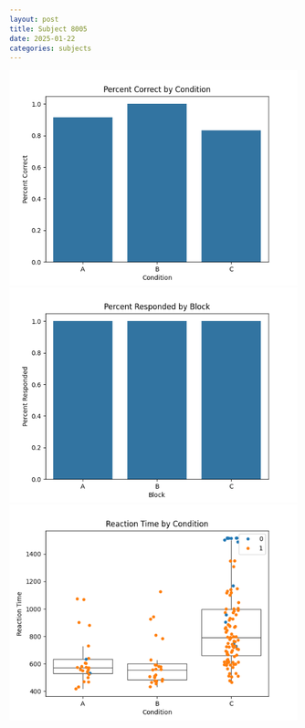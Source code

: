 ```yaml
---
layout: post
title: Subject 8005
date: 2025-01-22
categories: subjects
---
```


![](data/8005/run-26/8005_ATS_percent_correct.png)
![](data/8005/run-26/8005_ATS_percent_responded.png)
![](data/8005/run-26/8005_ATS_rt.png)
